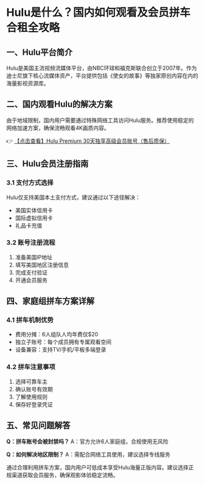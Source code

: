 # Hulu是什么？国内如何观看及会员拼车合租全攻略

## 一、Hulu平台简介

Hulu是美国主流视频流媒体平台，由NBC环球和福克斯联合创立于2007年。作为迪士尼旗下核心流媒体资产，平台提供包括《使女的故事》等独家原创内容在内的海量影视资源库。

## 二、国内观看Hulu的解决方案

由于地域限制，国内用户需要通过特殊网络工具访问Hulu服务。推荐使用稳定的网络加速方案，确保流畅观看4K画质内容。

👉 [【点击查看】Hulu Premium 30天独享高级会员账号（售后质保）](https://bit.ly/HuLu_vip)

## 三、Hulu会员注册指南

### 3.1 支付方式选择
Hulu仅支持美国本土支付方式，建议通过以下途径解决：
- 美国实体信用卡
- 国际虚拟信用卡
- 礼品卡充值

### 3.2 账号注册流程
1. 准备美国IP地址
2. 填写美国地区注册信息
3. 完成支付验证
4. 开通会员服务

## 四、家庭组拼车方案详解

### 4.1 拼车机制优势
- 费用分摊：6人组队人均年费仅$20
- 独立子账号：每个成员拥有专属观看空间
- 设备兼容：支持TV/手机/平板多端登录

### 4.2 拼车注意事项
1. 选择可靠车主
2. 确认账号有效期
3. 了解使用规则
4. 保存好登录凭证

## 五、常见问题解答

**Q：拼车账号会被封禁吗？**
A：官方允许6人家庭组，合规使用无风险

**Q：如何解决地区限制？**
A：需配合网络工具使用，建议选择专线服务

通过合理利用拼车方案，国内用户可低成本享受Hulu海量正版内容。建议选择正规渠道获取会员服务，确保观影体验稳定流畅。
